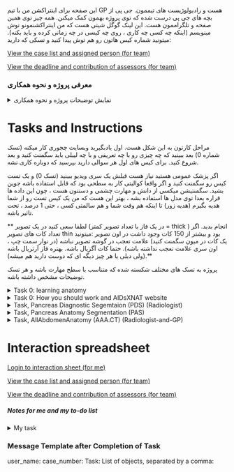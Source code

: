 این صفحه برای اینتراکشن من با تیم GP هست و رادیولوژیست های تیممون. جی پی از بچه های جی پی درست شده که توی پروژه بهمون کمک میکنن. همه چیز توی همین صفحه و تلگراممون هست. این لینک گوگل شیتی هست که من اینتراکشنمونو توش مینویسم (اینکه چه کسی چه کاری ، روی چه کیسی در چه زمانی کرده و باید بکنه). میتونید شماره کیس هاتون رو هم توش پیدا کنید و تسکی که دارید: 

[View the case list and assigned person (for team)](https://docs.google.com/spreadsheets/d/e/2PACX-1vRAPQ_cx4LfZlZ22N7JIzTWrOFUT3nJFB-ltXkAYAOZh8SgpTSPQPHg5fAFRPU1nExRsvAFVhHNqaq9/pubhtml?gid=910393672&single=true)

[View the deadline and contribution of assessors (for team)](https://docs.google.com/spreadsheets/d/e/2PACX-1vRAPQ_cx4LfZlZ22N7JIzTWrOFUT3nJFB-ltXkAYAOZh8SgpTSPQPHg5fAFRPU1nExRsvAFVhHNqaq9/pubhtml?gid=1534929710&single=true)
### معرفی پروژه و نحوه همکاری
<details>
<summary>نمایش توضیحات پروژه و نحوه همکاری</summary>
این پروژه هدفش کمک کردن به تشخیص و مدیریت درمان سرطان پانکراس هست ، هیچ فردی gain مالی از این پروژه نداره. تمام داده برای همه مردم جهان قابل استفاده هست (استفاده تجاری هم امکان پذیر هست در صورتی که یک هزینه ای به خیریه سرطان در کشوری که این مدل استفاده میشه صورت بگیره.

تا الان که این پیام رو میدم از شهر شیراز ، تهران، گیلان و یزد کیس جمع شده و میشه ، و احتمالا مشهد و اهواز هم جوین بشن. بیشتر بیمارستان هایی که این بیماری رو درمان میکنن در تهران جزو پروژه هستن و در تهران 11 بیمارستان همکار داریم و شیراز 2 بیمارستان و گیلان 2 بیمارستان و یزد 1 بیمارستان. مدل ها و داده در ایران با حداقل هزینه قابل استفاده هست. 

درباره کانتریبیوشن ها: خیلی کار سختی هست که زحمات شما رو جبران کرد و عددی کرد ، ولی بعد از 3 سال این فرمولی هست که بهش رسیدم ، میدونم بهترین راه حل نیست ، ولی بهترین راه حلی که به ذهنم رسیده بوده (هر پیشنهاد دیگه ای بود بگید بهم).
دانشجو ها 90 ساعت 
تسک های رادیولوژی 80 ساعت (که برای GP ها یکمی بیشتر و برای رادیولوژیست ها یکمی کمتر میشه).

چجوری تعداد کیس رو به عدد تبدیل کردم. من اومدم اول خودم ، و بعد از چند نفر خواستم که هر تسکی رو انجام بده. بعد میانگین گرفتم ، بعد 10 درصد زیاد کردم و  فهمیدم هر کاری چقدر طول میکشه. باز تهش هم چند ساعت زمان پرت در نظر گرفتم که اگر اشتباه حساب کرده بودم برای شما مشکلی نباشه.

برای اینکه GP ها بخوان تو پروژه همکاری کنن، اول یک سری ویدیو میبنن ، بعد یه سری کیس تست رو کار میکنن ، بعد اگر واقعا کوالیتی خوبی داشته باشه کارشون جوین میشن. ضمن اینکه هر کیس برای GP ها 2 نفر GP سگمنت میکنن ، برای رادیولوژیست ها هم رندوم بعضی کیس ها مشترک هست که رندوم دبل چک کنیم. همه این ها رو خودم هر هفته باز میبنم و مشکلی باشه بهتون میگم.

برای جبران زحمتتون به ازای هر 1 کانتریبیوشن 1 پیپر اسمتون به عنوان همکار طرح میخوره (به دلخواهتون بسته به عجلتون یا اینکه بخواید پیپیر های بهتر اسمتون باشه). من هیچ قولی روی زمان یا جای چاپ شدن نمیتونم بدم ، و نمیدم، ولی اغلب فکر کنم ایمپمت بالا چاپ بشن. علاوه بر این 1 پیپیر اسمتون توی دیتا پیپیر PanCanAID میخخوره. دیتا پیپیر توضیح میده داده چی هست و چجوری جمع شده که بعدا ولیدیتی داشته باشه. هر جایی پروژه ارائه بشه جزو تیم طرح خواهید بود. علاوه بر همه اینا ، من یک پیپر کناری هم از این در آوردم که هر کسی 4 کیس رو فول سگمنتیشن انجام میده. این دیتا خودش یک دیتای جداگونه هست و اگر این رو هم چاپ کنیم ، باز اسمتون داخل این هم هست (این 4 کیس هر کدوم سه ساعت و نیم طول میکشن و نصفش توی تایم 80 ساعتتون حساب شده). 
</details>

# Tasks and Instructions
مراحل کارتون به این شکل هست. اول یادبگیرید وبسایت چجوری کار میکنه (تسک شماره 0) بعد ببینید که چه چیزی رو با چه تعریفی و با چه لیبلی باید سگمنت کنید و بعد شروع کنید. برای کیس های اول هر سوالی دارید بپرسید که دوباره کاری نشه.

اگر پزشک عمومی هستید نیاز هست قبلش یک سری ویدیو ببینید (تسک 0) و یک تست کیس رو سگمنت کنید و اگر واقعا کوالیتی کار به سطحی بود که قابل استفاده باشه جوین بشید. سگمنتیشن میکسی از دانش و مهارت چشمی و دستتون هست ، چون این داده ها قراره بعدا توی مدل ها استفاده بشه ، بهتر این هست که من یک کیس تست رو از شما هدیه بگیرم (هدیه زور) تا اینکه هم وقت شما و هم سالمتی کسی ، حتی 1 درصد ، تحت تاثیر باشه. 

** لطفا سعی کنید در یک تصویر (در یک فاز با تعداد تصویر کمتر = thick ) انجام بدید. اگر تعداد کات های تصویر thin بود و بیشتر از 150 کات وجود داشت در اون تصویر :میتونید یک کات در میون سگمنت کنید) علامت تعجب در گوشه تصویر نباشه (در نوار سمت چپ ، اون سری علامت تعجب نداشته باشه). حتما کات آگزیال باشه. بهتره فاز آرتریال باشه (ولی دیلی یا هر چیز دیگه ای که دوست دارید هم میشه).**

پروژه به تسک های مختلف شکسته شده که متناسب با سطح مهارت باشه و هر تسک توضیحات مشخص داشته باشه.
<details>
<summary>Task 0: learning anatomy</summary>

https://www.youtube.com/watch?v=Nnr4ZB8e4nc&t=78s  (60min)

https://www.youtube.com/watch?v=ytOLnjWCt1Y (10 min)

https://www.youtube.com/watch?v=IXQPN-Un7OI  (13 min)

https://www.youtube.com/watch?v=VnpqylFYtqI  (25 min)

https://www.youtube.com/watch?v=lUJnciH8Blo  (10 min)

https://www.youtube.com/watch?v=IXQPN-Un7OI این ویدیو لکتوریو عالیه

اگر فکر کردید کمکتون میکنه برای ورید و شریان ها: 
https://www.youtube.com/watch?v=aIrdWHtm_og شریان ها 

https://www.youtube.com/watch?v=54SV29gkM7Y&t=176s سی تی پانکراس

https://www.youtube.com/watch?v=47qy-2mn72s خوندن سی تی آناتومی

https://www.youtube.com/watch?v=IXQPN-Un7OI این ویدیو لکتوریو عالیه

این هم وب پیج هایی هست که رفرنس هستن:

https://radiologyassistant.nl/more/ct-protocols/ct-contrast-injection-and-protocols#basics-of-contrast-enhancement-phases-of-enhancement 

https://litfl.com/abdominal-ct-phases/

https://radiologykey.com/abdominal-ct/

یک نمونه های خیلی خوب از آناتومی سگمنت شده هستن که چشمتون آشنا بشه

https://www.casestacks.com/medical-school/radiographic-anatomy/abdomen/

https://radiopaedia.org/cases/how-to-read-a-ct-of-the-abdomen-and-pelvis
</details>


<details> 
<summary>Task 0: How you should work and AIDsXNAT website</summary>

  خب ، یوزرنیم و پسورد و آدرس ورود به سرور رو قبلا براتون ارسال کردم.

اولین کارتون این هست که [این ویدیو رو ببینید و نحوه کار با سرور رو یاد بگیرید.](https://www.youtube.com/watch?v=Qp1ydXVGoJc) 
لطفا از روی ویدیو تست کنید یک دور و یک بار سگمنتیشن رو ذخیره کنید و مطمئن بشید همه چی درست کار میکنه. هر مشکلی بود بهم بگید.

در استپ بعدی باید بفهمید چه چیزی رو باید سگمنت کنید ، و چه اسمی براش بگذارید و چه شماره کیسی رو باید انجام بدید. از همین پایین میتونید بفهمید لیبل های تسکی که دارید چه لیبل هایی هستن و چه تعریفی دارن. شماره کیستون هم علاوه بر گروه تلگرام توی گوگل شیت پایین صفحه هستش و میتونید ببینید. پس میتونید بفهمید چه چیزی رو ، با چه اسم مخففی و برای چه کیسی باید لطف کنید و سگمنت کنید.

 

بهترین کار برای سگمنتیشن ، خرید یک قللم و صفحه هست که به صرفه ترین آپشن قلم XP Pen Deco V2 01 هست که نزدیک 3 ملیون قیمتش هست. سرعت سگمنتیشنتون رو 2 برابر میکنه و دقتش رو هم 50 درصد بیشتر میکنه. 


</details>


<details> 
<summary>Task, Pancreas Diagnostic Segemtaion (PDS) (Radiologist) </summary>

سلام :) مرسی که تا اینجا اومدید. این تسک برای لول رادیولوژیست ها هست و هدفش کمک به مدل ها برای استفاده از دانش شما در مدل هست تا بهتر بفهمه سرطان و پانکراس و ارگان های اطرافش کجاست. میتونید در 2 نوبت یا در 1 نوبت همه تسک ها رو انجام بدید. سلیفه آدما متفاوته. حواستون باشه سرور هر 1 ساعت شما رو بیرون میکنه (من میکنمش 2 ساعت ولی چون هر هفته ریست میشه اتومات ممکنه یادم رفته باشه. پس سیو کنید سگمنتیشنتون رو هر نیم ساعت لطفا. من هم حواسم هست که هر سری که ریست میشه بکنم 2 ساعت تایم اتوماتیک لاگ اون رو. چیز هایی که سگمنت میشن در این تسک:

برای اینکه یه جایی باشه که یه توضیح کلی درباره هر چیزی بده [رفرنسمون اینجا باشه رادیولوژی مسترکلاس برای پانکراس](https://radiologyassistant.nl/abdomen/pancreas/pancreas-carcinoma-1#staging-dpcg-resectability-criteria)

### Task PDS.1: Segmetation for Segmetaion
**P: Pancreas:** khode organ pancreas ( kar sakhti hast daghighan roye border pancreas harkeat konid, pas lotfan ro be biron tar ghash konid toye segmentatioshenot ta oon charbi haii ke atrafe pancreas hast va yek hashie mahvi mide ham include beshe) 

**M: Mass:** dar sorate vojod tode, mass ro rang konid, lotfan aval pancreas ro rang kkonid bad mass. Dar segmentation har pixel mote'alegh be yek va faghat yek label mitone bashe. Ma badan mass ro jozvi az pancreas mikoim, vali shoma age bar ax amal konid (yani aval mass ro rang konid bad pancreas ro) baes mishe yek ghesmataii az mass tabdil be pancreas beshe va ma nemifahmim mass bode 

**MPD: Main Pancreatic Duct dilation: agar MPD dilation dashtim, bayad rang beshe khode duct (agar nabod ham nemsihe) 

### Task PDS.2: Classification

خب این تسک ها سگمنتیشن مهم بود ، برای تسم های بعدی بیشتر جنبه کلسیفیکشنی دارن. یعنی اگر یک موردی بود فقط کافیه با رنگ مربوطه داخل اون جایی که میبنید و فکر میکنید اون مشکل وجود داره ، یک نقطه بگذارید با استفاده از اون لیبل. 
**RegN: Regional lymph node metastasis**

**ExtN: Extra regional lymph node metastasis:** Para-aortic and lymph node to the left of the SMA

**PeriN: Perinerual Invasion**

**rootN: Invasasion of the root of the mesentery**

**mesN: mesocolon invasasion**

این دو تا تسک هم داخل پیام در تلگرام برام بفرستید برای هر کیس: 

**Resectability DPCG**: Dutch Pancreatic Cancer Group: in khodesh age paper jodagoneii beshe, esmeton dakhel in paper ham mikhore jodaye az oon gharar ghabli. Inke zahmat ezafe midam va yek bar DPCG va yekbar NCCN ro lotf konid begid, ine ke bebinim asan kodom yeki az ina behtare tahesh ba tavajoh be outcome (follow-up telefoni).

**Resectability NCCN**: NCCN resectability criteria

</details>

<details> 
<summary>Task, Pancreas Anatomy Segmentation (PAS)   </summary>
سلام سلام ، خیلی مرسی که تا اینجا اومدید. هدف از این سگمنتیشن ، سگمنت کردن آناتومی مرتبط با سرطان پانکراس هست. رفرنس ها و منابع آموزشیمون بالاتر گذاشتم. پیشنهاد من اینه که در چند قسمت کار رو انجام بدید. حواستون باشه سرور هر 1 ساعت شما رو بیرون میکنه (من میکنمش 2 ساعت ولی چون هر هفته ریست میشه اتومات ممکنه یادم رفته باشه. پس سیو کنید سگمنتیشنتون رو هر نیم ساعت لطفا. من هم حواسم هست که هر سری که ریست میشه بکنم 2 ساعت تایم اتوماتیک لاگ اون رو. چیز هایی که سگمنت میشن در این تسک با لیبلشون این زیر هستنو حواستون باشه اولین چیزی که رنگ میکنید پانکراس باشه ، و بقیه چیز های در 2-3 کات بالاتر از بالاترین جایی که پانکراس هست و 2-3 کات پایین تر از پایینترین جایی که پانکراس هست انجام بدید (نرید کل عکس از بالا تا پایین رو انجام بدید). لطفا سعی کنید در یک تصویر (در یک فاز با تعداد تصویر کمتر = thick ) انجام بدید. حتما کات آگزیال باشه. بهتره فاز آرتریال باشه (ولی دیلی یا هر چیز دیگه ای که دوست دارید هم میشه).
  
### Task PAS.1. Pancreas plus
P=Pancreas; M= mass (agar didid), D=Deudenum

### Task PAS.2. Artery and Veins 
Arteries (5ta): aorta = AA, superior mesantric artery = SMA, common hepatic artery = CHA, celiac artery =CA, splenic artery = SA

Veins (4ta): IVC = IVC , superior mesantric vein = SMV و   portal vein = PV  و splenic vein = SV



### Task PAS.3. Other Organs

BT = Biliary Tree including CBD

Organs (5ta): L= Liver; Sp= Spleen; K= Kideny; St=Stomache; D=Deudenum

</details>


<details> 
<summary>Task, AllAbdomenAnatomy (AAA.CT) (Radiologist-and-GP) </summary>
  این یک کار جدا هست و نفری 4 کیس رو هم بتونیم سگمنت کنیم عالی هست. تمام عسک از بالا تا پایین سگمنت میشه (در کات آگزیال در فازی که میخواید).
  
Organs: P=Pancreas; M= mass; L= Liver; Sp= Spleen; K= Kideny; St=Stomache; D=Deudenum
  
Veins (4): IVC = IVC , superior mesantric vein = SMV و   portal vein = PV  و splenic vein = SV

Arteries (5): aorta = AA, superior mesantric artery = SMA, common hepatic artery = CHA, celiac artery =CA, splenic artery = SA

Biliary Tree: CBD:  common bile duct,

Adrenal galnd + intestine
</details>




# Interaction spreadsheet 
[Login to interaction sheet (for me)](https://docs.google.com/spreadsheets/d/1--oCk4GBRKVOJlOCskaS_X05p6ZGYkg2Fm32xySc2EI/edit?usp=sharing)

[View the case list and assigned person (for team)](https://docs.google.com/spreadsheets/d/e/2PACX-1vRAPQ_cx4LfZlZ22N7JIzTWrOFUT3nJFB-ltXkAYAOZh8SgpTSPQPHg5fAFRPU1nExRsvAFVhHNqaq9/pubhtml?gid=910393672&single=true)

[View the deadline and contribution of assessors (for team)](https://docs.google.com/spreadsheets/d/e/2PACX-1vRAPQ_cx4LfZlZ22N7JIzTWrOFUT3nJFB-ltXkAYAOZh8SgpTSPQPHg5fAFRPU1nExRsvAFVhHNqaq9/pubhtml?gid=1534929710&single=true)


##### Notes for me and my to-do list
<details>
<summary> My task </summary>
تسک من :✅✅🔘🔘

ساخت اکانت:✅
Sara.p199877@gmail.com ✅
Atraajdari1374@gmail.com ✅
elhamtaghavi76@gmail.com ✅
mahshadsarikhani9696@gmail.com ✅
Azinzolfaghari2233@gmail.com ✅
Beny.2012@yahoo.com ✅

ایجاد پروژه : PanCanAID4GP ✅

ایجاد پروژه : آپلود 15 کیس ✅

اساین کردن شماره کیس به افراد✅

درست کردت گروه کلی تسک ✅

درست کردن گروه تست برای جی پی هایی که میخوان جوین بشن ✅

دبل چک فیدبک هفته اول 🔘

آپدیت صفحه گیت هاب 🔘

اضافه کردن توضیحات هر تسک توی گیت هاب 🔘

اسایت کردن کیس های جدید 🔘

</details>

### Message Template after Completion of Task
user_name:
case_number:
Task:
List of objects, separated by a comma:

